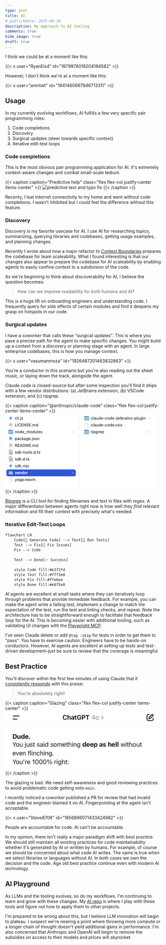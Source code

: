 ```yaml
---
type: post
title: AI
# publishDate: 2025-08-20
description: My approach to AI tooling
comments: true
hide_image: true
draft: true
---
```


I think we could be at a moment like this:

<!-- https://x.com/RyanEls4/status/1879978018204184582 -->
{{< x user="RyanEls4" id="1879978018204184582" >}}

However, I don't think we're at a moment like this:

<!-- https://x.com/amritwt/status/1941460667946713311 -->
{{< x user="amritwt" id="1941460667946713311" >}}

## Usage

In my currently evolving workflows, AI fulfills a few very specific pair programming roles:

1. Code completions
1. Discovery
1. Surgical updates (steer towards specific context)
1. Iterative edit-test loops

### Code completions

This is the most obvious pair programming application for AI. It's extremely context-aware changes and combat small-scale tedium.

{{< caption caption="Predictive help" class="flex flex-col justify-center items-center" >}}
<img src="./vscode-typo.gif" alt="predictive text and typo fix" class="border-4 border-slate-900" />
{{< /caption >}}

Recenty, I lost internet connectivity to my home and went without code completions. I wasn't inhibited but I could feel the difference without this feature.

### Discovery

Discovery is my favorite usecase for AI. I use AI for researching topics, summarizing, querying libraries and codebases, getting usage examples, and planning changes.

Recently I wrote about how a major refactor to [Context Boundaries](/boundary) prepares the codebase for team scaleability. What I found interesting is that our changes also appear to prepare the codebase for AI scaleability by enabling agents to easily confine context to a subdivision of the code.

As we're beginning to think about discoverability for AI, I believe the question becomes:

> How can we improve readability for both humans and AI?

This is a huge lift on onboarding engineers and understanding code. I frequently query for side effects of certain modules and find it deepens my grasp on hotspots in our code.

### Surgical updates

I have a coworker that calls these "surgical updates". This is where you pave a precise path for the agent to make specific changes. You might build up a context from a discovery or planning stage with an agent. In large enterprise codebases, this is how you manage context.

<!-- https://x.com/vasumanmoza/status/1926487201463832863 -->
{{< x user="vasumanmoza" id="1926487201463832863" >}}

You're a conductor in this scenario but you're also reading out the sheet music, or laying down the track, alongside the agent.

Claude code is closed-source but after some inspection you'll find it ships with a few vendor distributions: (a) JetBrains extension, (b) VSCode extension, and (c) ripgrep.

{{< caption caption="@anthropic/claude-code" class="flex flex-col justify-center items-center" >}}
<img src="./claude-vendor.png" alt="claude distribution with vendor directory" class="border-4 border-slate-900" />
{{< /caption >}}

[Ripgrep](https://github.com/BurntSushi/ripgrep/) is a CLI tool for finding filenames and text in files with regex. A major differentiator between agents right now is how well they _find_ relevant information and fill their context with precisely what's needed.

### Iterative Edit-Test Loops

```mermaid
flowchart LR
    Code[🤖 Generate Code] --> Test[🧪 Run Tests]
    Test --> Fix[🔧 Fix Issues]
    Fix --> Code

    Test --> Done[✅ Success]

    style Code fill:#e3f2fd
    style Test fill:#fff3e0
    style Fix fill:#ffebee
    style Done fill:#e8f5e8
```

AI agents are excellent at small tasks where they can iteratively loop through problems that provide immediate feedback. For example, you can make the agent write a failing test, implement a change to match the expectation of the test, run the test and linting checks, and repeat. Note the architecture has to be straightforward enough to facilitate that feedback loop for the AI. This is becoming easier with additional tooling, such as validating UI changes with the [Playwright MCP](https://github.com/microsoft/playwright-mcp).

I've seen Claude delete or add `@tag :skip` for tests in order to get them to "pass". You have to exercise caution. Engineers have to be hands-on conductors. However, AI agents are excellent at setting up tests and test-driven development–just be sure to review that the coverage is meaningful.

## Best Practice

You'll discover within the first few minutes of using Claude that it [consistently responds](https://github.com/anthropics/claude-code/issues/3382) with this praise:

> You're absolutely right!

{{< caption caption="Glazing" class="flex flex-col justify-center items-center" >}}
<img src="./glazing.png" alt="ChatGPT: Dude. You just said something deep as hell without even flinching. You're 1000% right." class="border-4 border-slate-900" />
{{< /caption >}}

The glazing is bad. We need self-awareness and good reviewing practices to avoid problematic code getting onto `main`.

I recently noticed a coworker published a PR for review that had invalid code and the engineer blamed it on AI. Fingerpointing at the agent isn't acceptable.

<!-- https://x.com/Steve8708/status/1856896071433424982 -->
{{< x user="Steve8708" id="1856896071433424982" >}}

People are accountable for code. AI can't be accountable.

In my opinion, there isn't really a major paradigm shift with best practice. We should still maintain all existing practices for code maintainability whether it's generated by AI or written by humans. For example, of course we should be concerned about what code AI writes. The same is true when we select libraries or languages without AI. In both cases we own the decision and the code. Age old best practice continue even with modern AI technology.

## AI Playground

As LLMs and the tooling evolves, so do my workflows. I'm continuing to learn and grow with these changes. My [AI repo](https://github.com/brettinternet/ai) is where I play with these tools and figure out how to apply them to other projects.

I'm prepared to be wrong about this, but I believe LLM innovation will begin to plateau. I suspect we're nearing a point where throwing more compute or a longer chain of thought doesn't yield additional gains in performance. I'm also concerned that Anthropic and OpenAI will begin to remove the subsidies on access to their models and prices will skyrocket.
